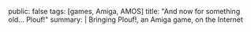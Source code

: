 public: false
tags: [games, Amiga, AMOS]
title: "And now for something old... Plouf!"
summary: |
    Bringing Plouf!, an Amiga game, on the Internet

